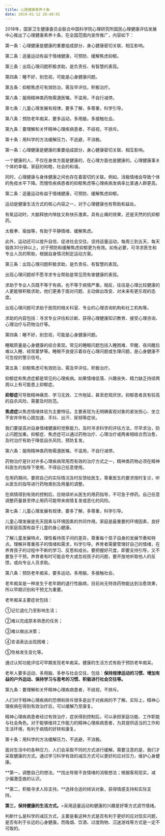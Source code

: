 ```yaml
---
title: 心理健康素养十条
date: 2019-01-12 20:48:01
---
```



2018年，国家卫生健康委员会联合中国科学院心理研究所国民心理健康评估发展中心推出了心理健康素养十条，在全国范围内宣传推广，内容如下：

第一条：心理健康是健康的重要组成部分，身心健康密切关联、相互影响。

第二条：适量运动有益于情绪健康，可预防、缓解焦虑抑郁。

第三条：出现心理问题积极求助，是负责任、有智慧的表现。

第四条：睡不好，别忽视，可能是心身健康问题。

第五条：抑郁焦虑可有效防治，需及早评估，积极治疗。

第六条：服用精神类药物需遵医嘱，不滥用，不自行减停。

第七条：儿童心理发展有规律，要多了解，多尊重，科学引导。

第八条：预防老年痴呆，要多运动，多用脑，多接触社会。

第九条：要理解和关怀精神心理疾病患者，不歧视，不排斥。

第十条：用科学的方法缓解压力，不逃避，不消极。

第一条：心理健康是健康的重要组成部分，身心健康密切关联、相互影响。

一个健康的人，不仅在身体方面是健康的，在心理方面也是健康的。心理健康事关个体的幸福，家庭的和睦，社会的和谐。

同时，心理健康与身体健康之间也存在着密切的关联。例如，消极情绪会导致个体的免疫水平下降。而慢性疾病患者的抑郁焦虑等心理疾病发病率比普通人群更高。

第二条：适量运动有益于情绪健康，可预防、缓解焦虑抑郁。

运动是健康生活方式的核心内容之一，对于心理健康也有帮助和益处。

有氧运动时，大脑释放内啡肽又称快乐激素，具有止痛的效果，还是天然的抗抑郁药。

太极拳、瑜伽等，有助于平静情绪、缓解焦虑。

此外，运动还可以提升自信、促进社会交往。坚持适量运动，每周三到五天，每天锻炼30分钟以上，对于预防和缓解焦虑抑郁更为有效。如有必要，可寻求医生和专业人员的帮助，根据自身情况制定运动方案。

第三条：出现心理问题积极求助，是负责任、有智慧的表现。

出现心理问题却不愿寻求专业帮助是常见而有害健康的表现。

求助于专业人员既不等于有病，也不等于病情严重。相反，往往是心理比较健康的人更能够积极求助，他们更勇于面对问题、主动做出改变、对未来有更乐观的态度。

出现心理问题可求助于医院的相关科室、专业的心理咨询机构和社工机构等。

求助的内容包括：寻求专业评估和诊断、获得心理健康知识教育、接受心理咨询、心理治疗与药物治疗等。

第四条：睡不好，别忽视，可能是心身健康问题。

睡眠质量是心身健康的综合表现。常见的睡眠问题包括入睡困难、早醒、夜间醒后难以入睡、经常噩梦等。睡眠不良提示着存在心理问题或生理问题，是心身健康不可忽视的警示信号。

第五条：抑郁焦虑可有效防治，需及早评估，积极治疗。

抑郁症和焦虑症都是常见的心理疾病。如果情绪低落、兴趣丧失、精力缺乏持续两周以上有可能患上抑郁症。

**抑郁症**可导致精神痛苦、学习无效、工作拖延，甚至悲观厌世。抑郁患者具有较高的自杀风险，需要及时防范。

**焦虑症**以焦虑情绪体验为主要特征。主要表现为无明确客观对象的紧张担心、坐立不安并伴有心跳加速、手抖、出汗、尿频等症状。

我们要提高对自身情绪健康的觉察能力，及时寻求科学的评估方法，尽早求治，防止问题加重。抑郁症、焦虑症可以通过药物治疗、心理治疗或两者相结合而治愈，及时治疗有助于降低自杀风险，预防复发。

第六条：服用精神类药物需遵医嘱，不滥用，不自行减停。

药物治疗是针对许多心理疾病常用而有效的治疗方式之一，精神类药物必须在精神科医生的指导下使用，不得自己任意使用。

在用药期间，要把自己的实际情况及时反馈给医生，尊重医生的要求按时复诊，听从医生的指导进行药物类别及用量的调整。

在病情得到有效的控制后，应继续听从医生的用药指导，不可急于停药。自己任意调整药量甚至停止用药可能带来病情复发或恶化的风险。

第七条：儿童心理发展有规律，要多了解，多尊重，科学引导。

儿童心理发展是先天因素与环境因素的共同作用。家庭是最重要的环境因素，良好的家庭氛围有益于儿童的身心健康。

了解儿童发展特点，理性看待孩子间的差异，尊重每个孩子自身的发展节奏和特点。理解并尊重孩子的情绪和需求，科学引导。养育者需要管理好自己的情绪，在养育孩子的过程中不断的学习、反思和成长。要把握好尺度，即要支持引导，又不要急于干预。养育者有时可能会夸大或忽视孩子的问题，要开放地听取他人的反馈，或向专业人员求助。

第八条：预防老年痴呆，要多运动，多用脑，多接触社会。

老年痴呆是一种发生于老年期的退行性脑病，目前尚无特效药物能达到治愈效果，所以早期识别和干预尤为重要。

老年痴呆主要症状包括：

①记忆退化乃至影响生活；

②难以完成原本熟悉的任务；

③难以做出决策；

④言语表达出现困难；

⑤性格发生变化等。

通过认知功能评估可早期发现老年痴呆。健康的生活方式有助于预防老年痴呆。

老年人要多运动、多用脑、多参与社会交往，包括：**保持规律运动的习惯、增加有益的户外运动、保持学习与思考的习惯、积极进行社会交往等。**

第九条：要理解和关怀精神心理疾病患者，不歧视，不排斥。

人们对于精神心理疾病的恐惧和排斥很多是出于对疾病的不了解。实际上，精神心理疾病在得到有效治疗后，可以缓解乃至康复。

精神心理疾病患者经过有效治疗，症状得到控制后，可以承担家庭功能、工作职能与社会角色。对于能够维持工作能力的精神心理疾病患者，为其提供适当的工作和生活环境，有利于病情的好转和康复。

第十条：用科学的方法缓解压力，不逃避，不消极。

面对生活中的各种压力，人们会采取不同的方式进行缓解。需要注意的是，我们才采取健康的方式。通过学习科学有效的减压方式可以更好的应对压力，维护心身健康。

**第一，调整自己的想法。**找出导致不良情绪的消极想法；根据客观现实，减少偏激歪曲的认识。

**第二，积极寻求人际支持。**选择合适的倾诉对象，获得情感支持和实际支持。

**第三，保持健康的生活方式。**\>采用适量运动和健康的兴趣爱好等方式调节情绪。

判断什么是科学的减压方式，主要是看这种方式是否有利于更好的应对现实问题，是否有利于长远的心身健康。而吸烟、饮酒、过度购物、沉迷游戏等方式是一定不可取的。

